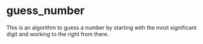 # guess_number

This is an algorithm to guess a number by starting with the most significant digit and working to the right from there.
